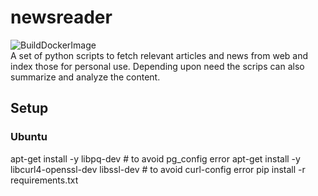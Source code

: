 # newsreader
![BuildDockerImage](https://github.com/soubhagyarnayak/newsreader/workflows/Python%20application/badge.svg)  
A set of python scripts to fetch relevant articles and news from web and index those for personal use.
Depending upon need the scrips can also summarize and analyze the content.

## Setup
### Ubuntu
apt-get install -y libpq-dev # to avoid pg_config error
apt-get install -y libcurl4-openssl-dev libssl-dev # to avoid curl-config error
pip install -r requirements.txt


